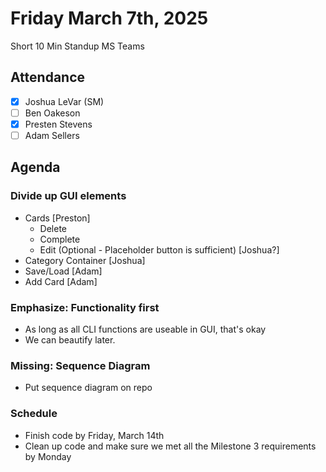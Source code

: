 # Friday March 7th, 2025
Short 10 Min Standup
MS Teams 

## Attendance
- [x] Joshua LeVar (SM) 
- [ ] Ben Oakeson
- [x] Presten Stevens 
- [ ] Adam Sellers

## Agenda
### Divide up GUI elements
- Cards [Preston]
    - Delete
    - Complete
    - Edit (Optional - Placeholder button is sufficient) [Joshua?]
- Category Container [Joshua]
- Save/Load [Adam]
- Add Card [Adam]
 
### Emphasize: Functionality first
- As long as all CLI functions are useable in GUI, that's okay
- We can beautify later.

### Missing: Sequence Diagram
- Put sequence diagram on repo 

### Schedule
- Finish code by Friday, March 14th
- Clean up code and make sure we met all the Milestone 3 requirements by Monday